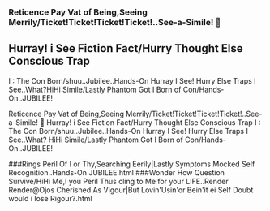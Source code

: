 ### Reticence Pay Vat of Being,Seeing Merrily/Ticket!Ticket!Ticket!Ticket!..See-a-Simile! 🍿
## Hurray! i See Fiction Fact/Hurry Thought Else Conscious Trap
I : The Con Born/shuu..Jubilee..Hands-On
Hurray I See! Hurry Else Traps I See..What?HiHi Simile/Lastly Phantom Got I Born of Con/Hands-On..JUBILEE!

Reticence Pay Vat of Being,Seeing Merrily/Ticket!Ticket!Ticket!Ticket!..See-a-Simile! 🍿
Hurray! i See Fiction Fact/Hurry Thought Else Conscious Trap
I : The Con Born/shuu..Jubilee..Hands-On
Hurray I See! Hurry Else Traps I See..What? HiHi Simile/Lastly Phantom Got I Born of Con/Hands-On..JUBILEE!

###Rings Peril Of I or Thy,Searching Eerily|Lastly Symptoms Mocked Self Recognition..Hands-On JUBILEE.html
###Wonder How Question Survive/HiHi Me,I you Peril Thus cling to Me for your LIFE..Render Render@Ojos Cherished As Vigour|But Lovin'Usin'or Bein'it ei Self Doubt would i lose Rigour?.html

<!--
**ReticenceVat/ReticenceVat** is a ✨ _special_ ✨ repository because its `README.md` (this file) appears on your GitHub profile.

Here are some ideas to get you started:

- 🔭 I’m currently working on ...
- 🌱 I’m currently learning ...
- 👯 I’m looking to collaborate on ...
- 🤔 I’m looking for help with ...
- 💬 Ask me about ...
- 📫 How to reach me: ...
- 😄 Pronouns: ...
- ⚡ Fun fact: ...
-->
